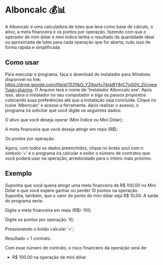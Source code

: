 # Alboncalc :moneybag::bar_chart:

A Alboncalc é uma calculadora de lotes que leva como base de cálculo, o ativo, a meta financeira e os pontos por operação, fazendo com que o operador de mini dólar e mini índice tenha o resultado da quantidade ideal ou aproximada de lotes para cada operação que for aberta, tudo isso de forma rápida e simplificada.

## Como usar
Para executar o programa, faça o download do instalador para Windows disponível no link: https://drive.google.com/file/d/1531IbD_YZtbsHv7dxbBY8rC7jo50V_2h/view?usp=sharing. O Arquivo terá o nome de 'Instalador Alboncalc.exe'. Após isso, abra o instalador no seu computador e siga os passos propostos colocando suas preferências até que a instalação seja concluída. Clique no ícone 'Alboncalc' e acesse a ferramenta. Após realizar o acesso, o programa irá solicitar que você digite os seguintes dados:

O ativo que você deseja operar (Mini Índice ou Mini Dólar);

A meta financeira que você deseja atingir em reais (R$);

Os pontos por operação.

Agora, com todos os dados preenchidos, clique no botão azul com o símbolo ‘=’ e o programa irá calcular e exibir o número de contratos que você poderá usar na operação, arredondado para o inteiro mais próximo.

## Exemplo
Suponha que você queira atingir uma meta financeira de R$ 100,00 no Mini Dólar e que você espere ganhar ou perder 10 pontos na operação. Suponha, também, que o valor do ponto do mini dólar seja R$ 10,00. A saída do programa seria:

Digite a meta financeira em reais (R$): 100;

Digite os pontos por operação: 10;

Pressionando o botão calcular '=';

Resultado = 1 contrato.

Com esse número de contrato, o risco financeiro da operação será de:

- R$ 100.00 na operação de mini dólar.
